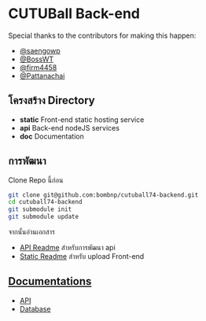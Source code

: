 CUTUBall Back-end
============
Special thanks to the contributors for making this happen:
- [@saengowp](https://github.com/saengowp)
- [@BossWT](https://github.com/BossWT)
- [@firm4458](https://github.com/firm4458)
- [@Pattanachai](https://github.com/Pattanachai)

## โครงสร้าง Directory

* **static** Front-end static hosting service
* **api** Back-end nodeJS services
* **doc** Documentation


## การพัฒนา

Clone Repo นี้ก่อน

```bash
git clone git@github.com:bombnp/cutuball74-backend.git
cd cutuball74-backend
git submodule init
git submodule update
```

จากนั้นอ่านเอกสาร

- [API Readme](api/README.md) สำหรับการพัฒนา api
- [Static Readme](static/README.md) สำหรับ upload Front-end

## [Documentations](docs)
* [API](docs/api.md)
* [Database](docs/database.md)
